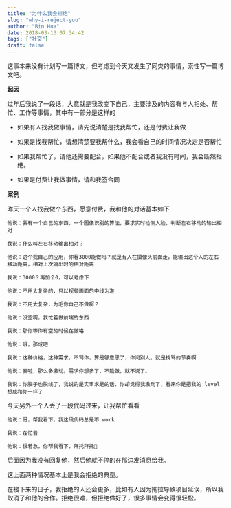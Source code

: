 ```yaml
---
title: "为什么我会拒绝"
slug: "why-i-reject-you"
author: "Bin Hua"
date: 2018-03-13 07:34:42
tags: ["社交"]
draft: false
---
```


这事本来没有计划写一篇博文，但考虑到今天又发生了同类的事情，索性写一篇博文吧。

**起因**

过年后我说了一段话，大意就是我改变下自己，主要涉及的内容有与人相处、帮忙、工作等事情，其中有一部分是这样的

- 如果有人找我做事情，请先说清楚是找我帮忙，还是付费让我做 

- 如果是找我帮忙，请想清楚要我帮什么，我会看自己的时间情况决定是否帮忙 

- 如果我帮忙了，请他还需要配合，如果他不配合或者我没有时间，我会断然拒绝。 

- 如果是付费让我做事情，请和我签合同 

**案例**

昨天一个人找我做个东西，愿意付费，我和他的对话基本如下

```
他说：我有一个自己的东西，一个图像识别的算法，要求实时检测人脸，判断左右移动的输出相对

我说：什么叫左右移动输出相对？

他说：这个我自己的应用，你看3000能做吗？就是有人在摄像头前面走，能输出这个人的左右移动距离，相对上次输出时的相对距离

我说：3000？再加个0，可以考虑下

他说：不用太复杂的，只以视频画面的中线为准

我说：不用太复杂，为毛你自己不做啊？

他说：没空啊，我忙着做前端的东西

我说：那你等你有空的时候在做咯

他说：哦，那成吧

我说：这种价格，这种需求，不骂你，算是够意思了，你问别人，就是找骂的节奏啊

他说：安啦，那么多激动。需求你想多了，不能做，就不说了。

我说：你脑子也脱线了，我说的是实事求是的话，你却觉得我激动了，看来你是把我的 level 想成和你一样了
```

今天另外一个人丢了一段代码过来，让我帮忙看看

```
他说：哥，帮我看下，我这段代码总是不 work

我说：在忙着

他说：很着急，你帮我看下，拜托拜托🙏
```

后面因为我没有回复他，然后他就不停的在那边发消息给我。

这上面两种情况基本上是我会拒绝的典型。

在接下来的日子，我拒绝的人还会更多，比如有人因为拖拉导致项目延误，所以我取消了和他的合作。拒绝很难，但拒绝做好了，很多事情会变得很轻松。